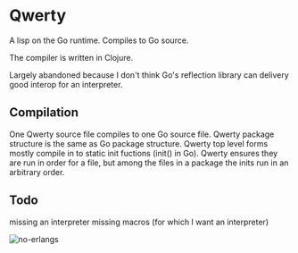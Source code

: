 # Qwerty

A lisp on the Go runtime. Compiles to Go source.

The compiler is written in Clojure.

Largely abandoned because I don't think Go's reflection library can
delivery good interop for an interpreter.

## Compilation

One Qwerty source file compiles to one Go source file. Qwerty package
structure is the same as Go package structure. Qwerty top level forms
mostly compile in to static init fuctions (init() in Go). Qwerty
ensures they are run in order for a file, but among the files in a
package the inits run in an arbitrary order. 

## Todo

missing an interpreter
missing macros (for which I want an interpreter)

![no-erlangs](http://members.iinet.net.au/~clark/images/ErlangMeter3MP.jpg)
